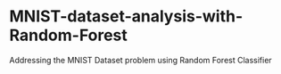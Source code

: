 # MNIST-dataset-analysis-with-Random-Forest
Addressing the MNIST Dataset problem using Random Forest Classifier 
